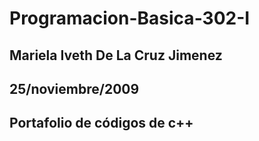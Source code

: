 # Programacion-Basica-302-I
## Mariela Iveth De La Cruz Jimenez
## 25/noviembre/2009
## Portafolio de códigos de c++
